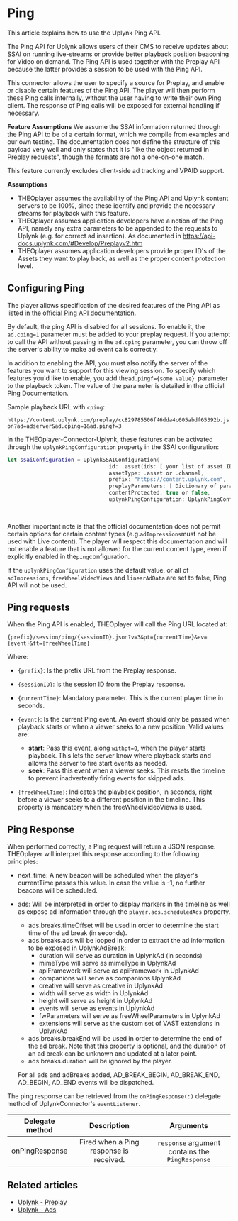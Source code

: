 # Ping

This article explains how to use the Uplynk Ping API.

The Ping API for Uplynk allows users of their CMS to receive updates about SSAI on running live-streams or provide better playback position beaconing for Video on demand. The Ping API is used together with the Preplay API because the latter provides a session to be used with the Ping API.

This connector allows the user to specify a source for Preplay, and enable or disable certain features of the Ping API. The player will then perform these Ping calls internally, without the user having to write their own Ping client. The response of Ping calls will be exposed for external handling if necessary.

**Feature Assumptions**
We assume the SSAI information returned through the Ping API to be of a certain format, which we compile from examples and our own testing. The documentation does not define the structure of this payload very well and only states that it is "like the object returned in Preplay requests", though the formats are not a one-on-one match.

This feature currently excludes client-side ad tracking and VPAID support.

**Assumptions**

- THEOplayer assumes the availability of the Ping API and Uplynk content servers to be 100%, since these identify and provide the necessary streams for playback with this feature.
- THEOplayer assumes application developers have a notion of the Ping API, namely any extra parameters to be appended to the requests to Uplynk (e.g. for correct ad insertion). As documented in https://api-docs.uplynk.com/#Develop/Preplayv2.htm
- THEOplayer assumes application developers provide proper ID's of the Assets they want to play back, as well as the proper content protection level.

## Configuring Ping

The player allows specification of the desired features of the Ping API as listed [in the official Ping API documentation](https://api-docs.uplynk.com/#Develop/Preplayv2.htm#Features).

By default, the ping API is disabled for all sessions. To enable it, the `ad.cping=1` parameter must be added to your preplay request. If you attempt to call the API without passing in the `ad.cping` parameter, you can throw off the server's ability to make ad event calls correctly.

In addition to enabling the API, you must also notify the server of the features you want to support for this viewing session. To specify which features you'd like to enable, you add the`ad.pingf={some value} `parameter to the playback token. The value of the parameter is detailed in the official Ping Documentation.

Sample playback URL with `cping`:

`https://content.uplynk.com/preplay/cc829785506f46dda4c605abdf65392b.json?ad=adserver&ad.cping=1&ad.pingf=3`

In the THEOplayer-Connector-Uplynk, these features can be activated through the `uplynkPingConfiguration` property in the SSAI configuration:

```swift
let ssaiConfiguration = UplynkSSAIConfiguration(
                                id: .asset(ids: [ your list of asset IDs]),
                                assetType: .asset or .channel,
                                prefix: "https://content.uplynk.com",
                                preplayParameters: [ Dictionary of parameters ]
                                contentProtected: true or false,
                                uplynkPingConfiguration: UplynkPingConfiguration(adImpressions: true or false, // Defaults to false
                                                                                 freeWheelVideoViews: true or false, // Defaults to false
                                                                                 linearAdData: true or false)) // Defaults to false
```

Another important note is that the official documentation does not permit certain options for certain content types (e.g.`adImpressions`must not be used with Live content). The player will respect this documentation and will not enable a feature that is not allowed for the current content type, even if explicitly enabled in the`ping`configuration.

If the `uplynkPingConfiguration` uses the default value, or all of `adImpressions`, `freeWheelVideoViews` and `linearAdData` are set to false, Ping API will not be used.

## Ping requests

When the Ping API is enabled, THEOplayer will call the Ping URL located at:

```
{prefix}/session/ping/{sessionID}.json?v=3&pt={currentTime}&ev={event}&ft={freeWheelTime}
```

Where:

- `{prefix}`: Is the prefix URL from the Preplay response.
- `{sessionID}`: Is the session ID from the Preplay response.
- `{currentTime}`: Mandatory parameter. This is the current player time in seconds.

- `{event}`: Is the current Ping event. An event should only be passed when playback starts or when a viewer seeks to a new position.
  Valid values are:

  - **start**: Pass this event, along `withpt=0`, when the player starts playback. This lets the server know where playback starts and allows the server to fire start events as needed.
  - **seek**: Pass this event when a viewer seeks. This resets the timeline to prevent inadvertently firing events for skipped ads.

- `{freeWheelTime}`: Indicates the playback position, in seconds, right before a viewer seeks to a different position in the timeline. This property is mandatory when the freeWheelVideoViews is used.

## Ping Response

When performed correctly, a Ping request will return a JSON response. THEOplayer will interpret this response according to the following principles:

- next_time: A new beacon will be scheduled when the player's currentTime passes this value. In case the value is -1, no further beacons will be scheduled.
- ads: Will be interpreted in order to display markers in the timeline as well as expose ad information through the `player.ads.scheduledAds` property.

  - ads.breaks.timeOffset will be used in order to determine the start time of the ad break (in seconds).
  - ads.breaks.ads will be looped in order to extract the ad information to be exposed in UplynkAdBreak:
    - duration will serve as duration in UplynkAd (in seconds)
    - mimeType will serve as mimeType in UplynkAd
    - apiFramework will serve as apiFramework in UplynkAd
    - companions will serve as companions UplynkAd
    - creative will serve as creative in UplynkAd
    - width will serve as width in UplynkAd
    - height will serve as height in UplynkAd
    - events will serve as events in UplynkAd
    - fwParameters will serve as freeWheelParameters in UplynkAd
    - extensions will serve as the custom set of VAST extensions in UplynkAd
  - ads.breaks.breakEnd will be used in order to determine the end of the ad break. Note that this property is optional, and the duration of an ad break can be unknown and updated at a later point.
  - ads.breaks.duration will be ignored by the player.

  For all ads and adBreaks added, AD_BREAK_BEGIN, AD_BREAK_END, AD_BEGIN, AD_END events will be dispatched.

The ping response can be retrieved from the `onPingResponse(:)` delegate method of UplynkConnector's `eventListener`.

| Delegate method |               Description               |                    Arguments                    |
| :-------------: | :-------------------------------------: | :---------------------------------------------: |
| onPingResponse  | Fired when a Ping response is received. | `response` argument contains the `PingResponse` |

## Related articles

- [Uplynk - Preplay](./01-preplay.md)
- [Uplynk - Ads](./02-ads.md)

